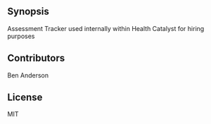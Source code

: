 ## Synopsis

Assessment Tracker used internally within Health Catalyst for hiring purposes

## Contributors

Ben Anderson

## License

MIT